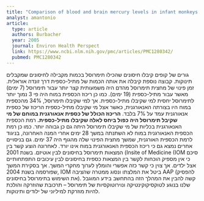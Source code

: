 ```yaml
---
title: "Comparison of blood and brain mercury levels in infant monkeys exposed to methylmercury or vaccines containing thimerosal"
analyst: amantonio
article:
  type: article
  authors: Burbacher
  year: 2005
  journal: Environ Health Perspect
  link: https://www.ncbi.nlm.nih.gov/pmc/articles/PMC1280342/
  pubmed: PMC1280342
---
```


גורים של קופים קיבלו חיסונים שהכילו תימרוסל בכמות מקבילה לחיסונים שמקבלים תינוקות. קבוצה נוספת קיבלה את אותה הכמות של מתיל-כספית דרך זונדה אוראלית.
זמן פינוי של מחצית תימרוסל מהדם היה משמעותית קצר יותר עבור תימרוסל (7 ימים) מאשר עבור מתיל-כספית (19 ימים). כמו כן ריכוז הכספית במוח היה פי 3 נמוך יותר לתימרוסל יחסית למי שקיבלו מתיל-כספית. אך למי שקיבלו תימרוסל, 34% מהכספית במוח היו בצורתה האנאורגנית, כאשר אצל מי שקיבלו מתיל-כספית הריכוז של כספית אנאורגנית עמד על 7% בלבד.
**הריכוז הכולל של כספית אנאורגנית במוחם של מי שקיבל תימרוסל היה כפול ביחס לאלה שקיבלו מתיל-כספית.** רמת הכספית האנאורגנית בכליות של מי שקיבלו תימרוסל היתה גם כן גבוהה יותר.
כמו כן רמת הכספית האנאורגנית במוח לא השתנתה במשך 28 ימים אחרי המנה האחרונה, בניגוד לרמת הכספית האורגנית, שמשך מחצית הפינוי שלה מהגוף היה 37 ימים. גם בניסויים אחרים נמצא גם כי ריכוז הכספית האנאורגנית במוח אינו יורד.
לאחרונה הוצע קשר בין המצאות תימרוסל בחיסונים לבין אוטיזם. בשנת 2001 (Insite of Medicine (IOM סיכם כי אין מספיק הוכחות לקשר בין המצאות כספית בחיסונים לבין עיכובים התפתחותיים אצל ילדים. אך צוין כי קשר כזה אפשרי והומלץ לערוך מחקרי המשך. אך בסקירת המשך שפורסמה בשנת 2004, IOM ביטל את המלצתו ונסוג ממטרה שהציבה AAP (להפסיק את השימוש בתימרוסל בחיסונים). קשה להבין את המהלך הזה בהתחשב בידע המוגבל שלנו בנוגע לטוקסיקוקינטיקה ונוירוטוקסיות של תימרוסל – תרכובת שהוזרקה והולכת להיות מוזרקת למיליוני של ילודים ותינוקות.
